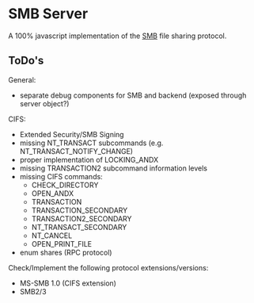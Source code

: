 # SMB Server

A 100% javascript implementation of the [SMB][] file sharing protocol.

## ToDo's

General:

* separate debug components for SMB and backend (exposed through server object?)

CIFS:

* Extended Security/SMB Signing
* missing NT_TRANSACT subcommands (e.g. NT_TRANSACT_NOTIFY_CHANGE)
* proper implementation of LOCKING_ANDX
* missing TRANSACTION2 subcommand information levels
* missing CIFS commands:
  * CHECK_DIRECTORY
  * OPEN_ANDX
  * TRANSACTION
  * TRANSACTION_SECONDARY
  * TRANSACTION2_SECONDARY
  * NT_TRANSACT_SECONDARY
  * NT_CANCEL
  * OPEN_PRINT_FILE
* enum shares (RPC protocol)

Check/Implement the following protocol extensions/versions:

* MS-SMB 1.0 (CIFS extension)
* SMB2/3

[SMB]: http://en.wikipedia.org/wiki/Server_Message_Block
